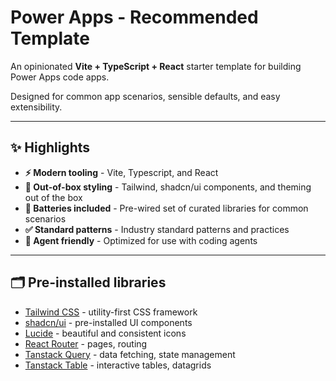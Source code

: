 # Power Apps - Recommended Template

An opinionated **Vite + TypeScript + React** starter template for building Power Apps code apps.

Designed for common app scenarios, sensible defaults, and easy extensibility.

---

## ✨ Highlights
- **⚡ Modern tooling** - Vite, Typescript, and React
- **🎨 Out-of-box styling** - Tailwind, shadcn/ui components, and theming out of the box
- **🔋 Batteries included** - Pre-wired set of curated libraries for common scenarios
- **✅ Standard patterns** - Industry standard patterns and practices
- **🤖 Agent friendly** - Optimized for use with coding agents
---

## 🗂 Pre-installed libraries
- [Tailwind CSS](https://tailwindcss.com/) - utility-first CSS framework
- [shadcn/ui](https://ui.shadcn.com/) - pre-installed UI components
- [Lucide](https://lucide.dev/) - beautiful and consistent icons
- [React Router](https://reactrouter.com/) - pages, routing
- [Tanstack Query](https://tanstack.com/query/docs) - data fetching, state management
- [Tanstack Table](https://tanstack.com/query/docs) - interactive tables, datagrids
